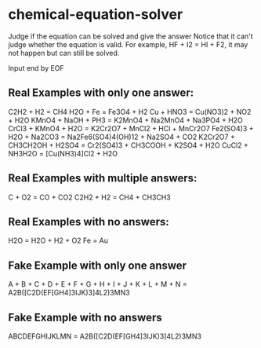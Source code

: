 # chemical-equation-solver
Judge if the equation can be solved and give the answer
Notice that it can't judge whether the equation is valid.
For example, HF + I2 = HI + F2, it may not happen but can still be solved.

Input end by EOF

## Real Examples with only one answer:

C2H2 + H2 = CH4
H2O + Fe = Fe3O4 + H2
Cu + HNO3 = Cu(NO3)2 + NO2 + H2O
KMnO4 + NaOH + PH3 = K2MnO4 + Na2MnO4 + Na3PO4 + H2O
CrCl3 + KMnO4 + H2O = K2Cr2O7 + MnCl2 + HCl + MnCr2O7
Fe2(SO4)3 + H2O + Na2CO3 = Na2Fe6(SO4)4(OH)12 + Na2SO4 + CO2
K2Cr2O7 + CH3CH2OH + H2SO4 = Cr2(SO4)3 + CH3COOH + K2SO4 + H2O
CuCl2 + NH3H2O = [Cu(NH3)4]Cl2 + H2O

## Real Examples with multiple answers:

C + O2 = CO + CO2
C2H2 + H2 = CH4 + CH3CH3

## Real Examples with no answers:

H2O = H2O + H2 + O2
Fe = Au

## Fake Example with only one answer
A + B + C + D + E + F + G + H + I + J + K + L + M + N = A2B([C2D(EF[GH4]3IJK)3]4L2)3MN3

## Fake Example with no answers
ABCDEFGHIJKLMN = A2B([C2D(EF[GH4]3IJK)3]4L2)3MN3
